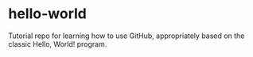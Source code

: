 # hello-world
Tutorial repo for learning how to use GitHub, appropriately based on the classic Hello, World! program.
